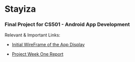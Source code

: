 # Stayiza

### Final Project for CS501 - Android App Development

Relevant & Important Links:

* [Initial WireFrame of the App Display](https://drive.google.com/file/d/1AfzlsAYK2bMAZ6aPY8A-k9oWc3zL2EY2/view?usp=share_link)

* [Project Week One Report](https://docs.google.com/document/d/1locG9DIOsXOQu2iCovtDeobIpjhdohSXfHBDEHffUCE/edit?usp=sharing)
